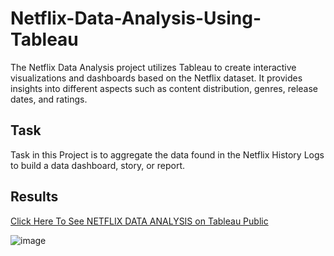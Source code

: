 # Netflix-Data-Analysis-Using-Tableau

The Netflix Data Analysis project utilizes Tableau to create interactive visualizations and dashboards based on the Netflix dataset. It provides insights into different aspects such as content distribution, genres, release dates, and ratings.

## Task

Task in this Project is to aggregate the data found in the Netflix History Logs to build a data dashboard, story, or report. 

## Results 

[Click Here To See NETFLIX DATA ANALYSIS on Tableau Public](https://public.tableau.com/views/Netflix_Dashboard_17145086865090/Netflix?:language=en-US&:sid=&:display_count=n&:origin=viz_share_link) 

![image](https://github.com/pracheee/Tableau/assets/122628206/c2786048-0663-411e-a9c4-8f6f2082093b)
